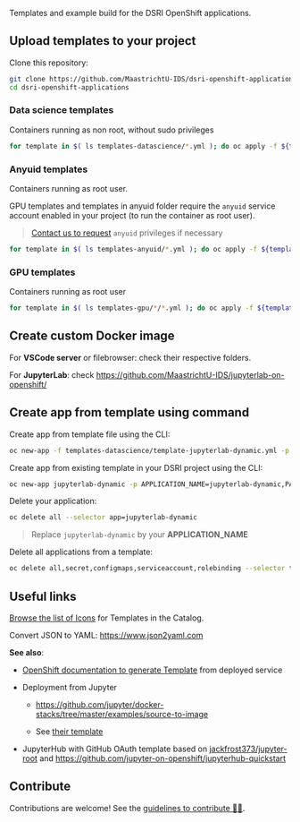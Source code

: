 

Templates and example build for the DSRI OpenShift applications.

## Upload templates to your project

Clone this repository:

```bash
git clone https://github.com/MaastrichtU-IDS/dsri-openshift-applications.git
cd dsri-openshift-applications
```

### Data science templates

Containers running as non root, without sudo privileges

```bash
for template in $( ls templates-datascience/*.yml ); do oc apply -f ${template} ; done
```

### Anyuid templates

Containers running as root user.

GPU templates and templates in anyuid folder require the `anyuid` service account enabled in your project (to run the container as root user).

> [Contact us to request](https://maastrichtu-ids.github.io/dsri-documentation/help) `anyuid` privileges if necessary

```bash
for template in $( ls templates-anyuid/*.yml ); do oc apply -f ${template} ; done
```

### GPU templates

Containers running as root user

```bash
for template in $( ls templates-gpu/*/*.yml ); do oc apply -f ${template} ; done
```

## Create custom Docker image

For **VSCode server** or filebrowser: check their respective folders.

For **JupyterLab**: check https://github.com/MaastrichtU-IDS/jupyterlab-on-openshift/

## Create app from template using command

Create app from template file using the CLI:

```bash
oc new-app -f templates-datascience/template-jupyterlab-dynamic.yml -p APPLICATION_NAME=jupyterlab-dynamic,PASSWORD=PASSWORD
```

Create app from existing template in your DSRI project using the CLI:

```bash
oc new-app jupyterlab-dynamic -p APPLICATION_NAME=jupyterlab-dynamic,PASSWORD=PASSWORD
```

Delete your application:

```bash
oc delete all --selector app=jupyterlab-dynamic
```

> Replace `jupyterlab-dynamic` by your **APPLICATION_NAME**

Delete all applications from a template:

```bash
oc delete all,secret,configmaps,serviceaccount,rolebinding --selector template=jupyterlab-dynamic
```

## Useful links

[Browse the list of Icons](https://rawgit.com/openshift/openshift-logos-icon/master/demo.html) for Templates in the Catalog.

Convert JSON to YAML: https://www.json2yaml.com

**See also**:

* [OpenShift documentation to generate Template](https://docs.openshift.com/container-platform/3.11/dev_guide/templates.html#export-as-template) from deployed service
* Deployment from Jupyter

  * https://github.com/jupyter/docker-stacks/tree/master/examples/source-to-image 

  * See [their template](https://raw.githubusercontent.com/jupyter/docker-stacks/master/examples/source-to-image/templates.json)

* JupyterHub with GitHub OAuth template based on [jackfrost373/jupyter-root](https://github.com/jackfrost373/jupyter-root) and https://github.com/jupyter-on-openshift/jupyterhub-quickstart

## Contribute

Contributions are welcome! See the [guidelines to contribute 👨‍💻](/CONTRIBUTING.md).